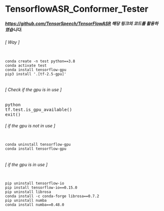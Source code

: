 # TensorflowASR_Conformer_Tester

##### https://github.com/TensorSpeech/TensorFlowASR 해당 링크의 코드를 활용하였습니다.

###### [ Way ]
<pre>
<code>
conda create -n test python==3.8
conda activate test
conda install tensorflow-gpu
pip3 install '.[tf-2.5-gpu]'
</code>
</pre>

###### [ Check if the gpu is in use ]
<pre>
python
tf.test.is_gpu_available()
exit()
</pre>

###### [ if the gpu is not in use ]
<pre>
<code>
conda uninstall tensorflow-gpu
conda install tensorflow-gpu
</code>
</pre>

###### [ if the gpu is in use ]
<pre>
<code>
pip uninstall tensorflow-io
pip install tensorflow-io==0.15.0
pip uninstall librosa
conda install -c conda-forge librosa==0.7.2
pip uninstall numba
conda install numba==0.48.0
</code>
</pre>